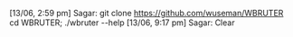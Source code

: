 [13/06, 2:59 pm] Sagar: git clone https://github.com/wuseman/WBRUTER
cd WBRUTER; ./wbruter --help
[13/06, 9:17 pm] Sagar: Clear
